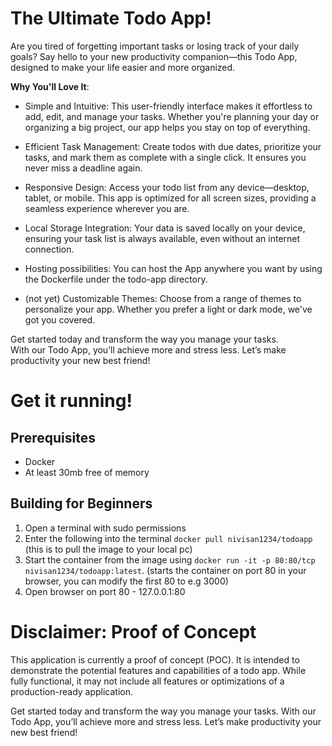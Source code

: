 # The Ultimate Todo App!

Are you tired of forgetting important tasks or losing track of your daily goals? Say hello to your new productivity companion—this Todo App, designed to make your life easier and more organized.

**Why You\'ll Love It**:

- Simple and Intuitive: This user-friendly interface makes it effortless to add, edit, and manage your tasks. Whether you're planning your day or organizing a big project, our app helps you stay on top of everything.

- Efficient Task Management: Create todos with due dates, prioritize your tasks, and mark them as complete with a single click. It ensures you never miss a deadline again.

- Responsive Design: Access your todo list from any device—desktop, tablet, or mobile. This app is optimized for all screen sizes, providing a seamless experience wherever you are.

- Local Storage Integration: Your data is saved locally on your device, ensuring your task list is always available, even without an internet connection.

- Hosting possibilities: You can host the App anywhere you want by using the Dockerfile under the todo-app directory.
- (not yet) Customizable Themes: Choose from a range of themes to personalize your app. Whether you prefer a light or dark mode, we've got you covered.

Get started today and transform the way you manage your tasks.   
With our Todo App, you’ll achieve more and stress less. Let’s make productivity your new best friend!

# Get it running! 
## Prerequisites 
- Docker
- At least 30mb free of memory

## Building for Beginners
1. Open a terminal with sudo permissions
2. Enter the following into the terminal `docker pull nivisan1234/todoapp` (this is to pull the image to your local pc)
3. Start the container from the image using `docker run -it -p 80:80/tcp nivisan1234/todoapp:latest`. (starts the container on port 80  in your browser, you can modify the first 80 to e.g 3000)
4. Open browser on port 80 - 127.0.0.1:80

# Disclaimer: Proof of Concept

This application is currently a proof of concept (POC). It is intended to demonstrate the potential features and capabilities of a todo app. While fully functional, it may not include all features or optimizations of a production-ready application.

Get started today and transform the way you manage your tasks. With our Todo App, you’ll achieve more and stress less. Let’s make productivity your new best friend!

